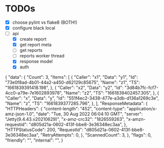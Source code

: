 # TODOs

- [x] choose pylint vs flake8 (BOTH!)
- [x] configure black local
- [ ] api
  - [x] create report
  - [x] get report meta
  - [ ] get reports
  - [ ] reports worker thread
  - [x] response model
  - [x] auth

{
    "data": {
        "Count": 3,
        "Items": [
            {
                "Caller": "x1",
                "Data": "y1",
                "Id": "73e0f8ad-4b01-44a2-a450-d62129c85675",
                "Name": "z1",
                "TS": "1661839391418.198",
            },
            {
                "Caller": "x2",
                "Data": "y2",
                "Id": "3d84b7fc-fcf7-4cc0-a79e-7e1602893978",
                "Name": "z2",
                "TS": "1661839402457.305",
            },
            {
                "Caller": "x",
                "Data": "y",
                "Id": "551f4ec2-3438-477e-a3db-d136a1269c3e",
                "Name": "z",
                "TS": "1661839377285.796",
            },
        ],
        "ResponseMetadata": {
            "HTTPHeaders": {
                "content-length": "452",
                "content-type": "application/x-amz-json-1.0",
                "date": "Tue, 30 Aug 2022 06:04:10 GMT",
                "server": "Jetty(9.4.43.v20210629)",
                "x-amz-crc32": "1826559263",
                "x-amzn-requestid": "d805d21a-0602-413f-bbe8-3e36348ec3aa",
            },
            "HTTPStatusCode": 200,
            "RequestId": "d805d21a-0602-413f-bbe8-3e36348ec3aa",
            "RetryAttempts": 0,
        },
        "ScannedCount": 3,
    },
    "flags": 0,
    "friendly": "",
    "internal": "",
}
